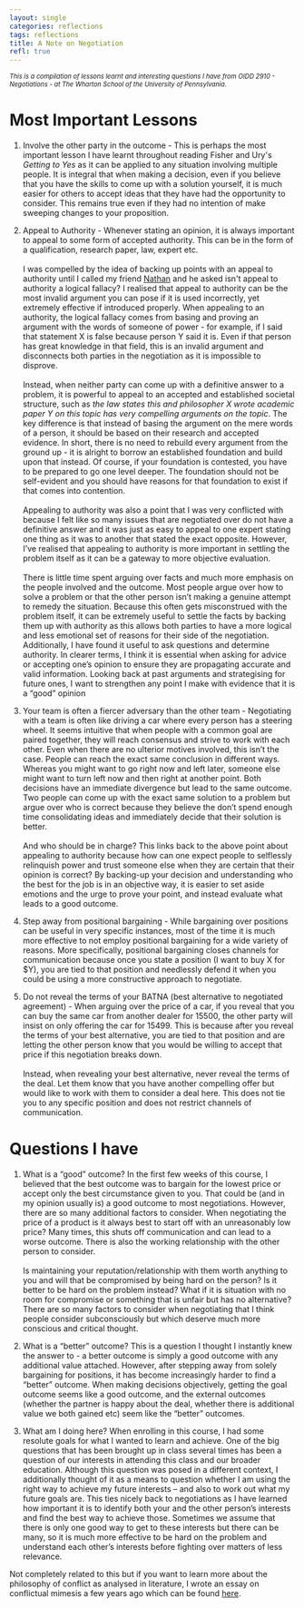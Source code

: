 ```yaml
---
layout: single
categories: reflections
tags: reflections
title: A Note on Negotiation
refl: true
---
```


*<span style="font-size: 0.8em">This is a compilation of lessons learnt and interesting questions I have from OIDD 2910 - Negotiations - at The Wharton School of the University of Pennsylvania.</span>*

# Most Important Lessons

1. Involve the other party in the outcome - This is perhaps the most important lesson I have learnt throughout reading Fisher and Ury's *Getting to Yes* as it can be applied to any situation involving multiple people. It is integral that when making a decision, even if you believe that you have the skills to come up with a solution yourself, it is much easier for others to accept ideas that they have had the opportunity to consider. This remains true even if they had no intention of make sweeping changes to your proposition.

2. Appeal to Authority - Whenever stating an opinion, it is always important to appeal to some form of accepted authority. This can be in the form of a qualification, research paper, law, expert etc.<br><br>I was compelled by the idea of backing up points with an appeal to authority until I called my friend [Nathan](https://www.linkedin.com/in/nathan-hu-0284511b0/) and he asked isn't appeal to authority a logical fallacy? I realised that appeal to authority can be the most invalid argument you can pose if it is used incorrectly, yet extremely effective if introduced properly. When appealing to an authority, the logical fallacy comes from basing and proving an argument with the words of someone of power - for example, if I said that statement X is false because person Y said it is. Even if that person has great knowledge in that field, this is an invalid argument  and disconnects both parties in the negotiation as it is impossible to disprove.<br><br>Instead, when neither party can come up with a definitive answer to a problem, it is powerful to appeal to an accepted and established societal structure, such as *the law states this and philosopher X wrote academic paper Y on this topic has very compelling arguments on the topic*. The key difference is that instead of basing the argument on the mere words of a person, it should be based on their research and accepted evidence. In short, there is no need to rebuild every argument from the ground up - it is alright to borrow an established foundation and build upon that instead. Of course, if your foundation is contested, you have to be prepared to go one level deeper. The foundation should not be self-evident and you should have reasons for that foundation to exist if that comes into contention.<br><br>Appealing to authority was also a point that I was very conflicted with because I felt like so many issues that are negotiated over do not have a definitive answer and it was just as easy to appeal to one expert stating one thing as it was to another that stated the exact opposite. However, I’ve realised that appealing to authority is more important in settling the problem itself as it can be a gateway to more objective evaluation.<br><br>There is little time spent arguing over facts and much more emphasis on the people involved and the outcome. Most people argue over how to solve a problem or that the other person isn’t making a genuine attempt to remedy the situation. Because this often gets misconstrued with the problem itself, it can be extremely useful to settle the facts by backing them up with authority as this allows both parties to have a more logical and less emotional set of reasons for their side of the negotiation. Additionally, I have found it useful to ask questions and determine authority. In clearer terms, I think it is essential when asking for advice or accepting one’s opinion to ensure they are propagating accurate and valid information. Looking back at past arguments and strategising for future ones, I want to strengthen any point I make with evidence that it is a “good” opinion

3. Your team is often a fiercer adversary than the other team - Negotiating with a team is often like driving a car where every person has a steering wheel. It seems intuitive that when people with a common goal are paired together, they will reach consensus and strive to work with each other. Even when there are no ulterior motives involved, this isn’t the case. People can reach the exact same conclusion in different ways. Whereas you might want to go right now and left later, someone else might want to turn left now and then right at another point. Both decisions have an immediate divergence but lead to the same outcome. Two people can come up with the exact same solution to a problem but argue over who is correct because they believe the don’t spend enough time consolidating ideas and immediately decide that their solution is better.<br><br>And who should be in charge? This links back to the above point about appealing to authority because how can one expect people to selflessly relinquish power and trust someone else when they are certain that their opinion is correct? By backing-up your decision and understanding who the best for the job is in an objective way, it is easier to set aside emotions and the urge to prove your point, and instead evaluate what leads to a good outcome.

4. Step away from positional bargaining - While bargaining over positions can be useful in very specific instances, most of the time it is much more effective to not employ positional bargaining for a wide variety of reasons. More specifically, positional bargaining closes channels for communication because once you state a position (I want to buy X for $Y), you are tied to that position and needlessly defend it when you could be using a more constructive approach to negotiate.

5. Do not reveal the terms of your BATNA (best alternative to negotiated agreement) - When arguing over the price of a car, if you reveal that you can buy the same car from another dealer for 15500, the other party will insist on only offering the car for 15499. This is because after you reveal the terms of your best alternative, you are tied to that position and are letting the other person know that you would be willing to accept that price if this negotiation breaks down.<br><br>Instead, when revealing your best alternative, never reveal the terms of the deal. Let them know that you have another compelling offer but would like to work with them to consider a deal here. This does not tie you to any specific position and does not restrict channels of communication.

# Questions I have

1. What is a “good” outcome? In the first few weeks of this course, I believed that the best outcome was to bargain for the lowest price or accept only the best circumstance given to you. That could be (and in my opinion usually is) a good outcome to most negotiations. However, there are so many additional factors to consider. When negotiating the price of a product is it always best to start off with an unreasonably low price? Many times, this shuts off communication and can lead to a worse outcome. There is also the working relationship with the other person to consider.<br><br>Is maintaining your reputation/relationship with them worth anything to you and will that be compromised by being hard on the person? Is it better to be hard on the problem instead? What if it is situation with no room for compromise or something that is unfair but has no alternative? There are so many factors to consider when negotiating that I think people consider subconsciously but which deserve much more conscious and critical thought.

2. What is a “better” outcome? This is a question I thought I instantly knew the answer to - a better outcome is simply a good outcome with any additional value attached. However, after stepping away from solely bargaining for positions, it has become increasingly harder to find a “better” outcome. When making decisions objectively, getting the goal outcome seems like a good outcome, and the external outcomes (whether the partner is happy about the deal, whether there is additional value we both gained etc) seem like the “better” outcomes.
   
3. What am I doing here? When enrolling in this course, I had some resolute goals for what I wanted to learn and achieve. One of the big questions that has been brought up in class several times has been a question of our interests in attending this class and our broader education. Although this question was posed in a different context, I additionally thought of it as a means to question whether I am using the right way to achieve my future interests – and also to work out what my future goals are. This ties nicely back to negotiations as I have learned how important it is to identify both your and the other person’s interests and find the best way to achieve those. Sometimes we assume that there is only one good way to get to these interests but there can be many, so it is much more effective to be hard on the problem and understand each other’s interests before fighting over matters of less relevance.

Not completely related to this but if you want to learn more about the philosophy of conflict as analysed in literature, I wrote an essay on conflictual mimesis a few years ago which can be found [here](https://dhruvagrawal.org/posts/the-question-of-scapegoats).